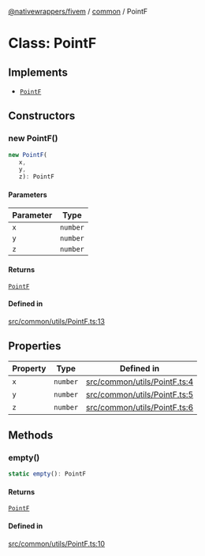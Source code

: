 [@nativewrappers/fivem](../../README.md) / [common](../README.md) / PointF

# Class: PointF

## Implements

- [`PointF`](PointF.md)

## Constructors

### new PointF()

```ts
new PointF(
   x, 
   y, 
   z): PointF
```

#### Parameters

| Parameter | Type |
| ------ | ------ |
| `x` | `number` |
| `y` | `number` |
| `z` | `number` |

#### Returns

[`PointF`](PointF.md)

#### Defined in

[src/common/utils/PointF.ts:13](https://github.com/nativewrappers/fivem/blob/9c9296849bd5d47a19ca095df40cd4686e165154/src/common/utils/PointF.ts#L13)

## Properties

| Property | Type | Defined in |
| ------ | ------ | ------ |
| `x` | `number` | [src/common/utils/PointF.ts:4](https://github.com/nativewrappers/fivem/blob/9c9296849bd5d47a19ca095df40cd4686e165154/src/common/utils/PointF.ts#L4) |
| `y` | `number` | [src/common/utils/PointF.ts:5](https://github.com/nativewrappers/fivem/blob/9c9296849bd5d47a19ca095df40cd4686e165154/src/common/utils/PointF.ts#L5) |
| `z` | `number` | [src/common/utils/PointF.ts:6](https://github.com/nativewrappers/fivem/blob/9c9296849bd5d47a19ca095df40cd4686e165154/src/common/utils/PointF.ts#L6) |

## Methods

### empty()

```ts
static empty(): PointF
```

#### Returns

[`PointF`](PointF.md)

#### Defined in

[src/common/utils/PointF.ts:10](https://github.com/nativewrappers/fivem/blob/9c9296849bd5d47a19ca095df40cd4686e165154/src/common/utils/PointF.ts#L10)
